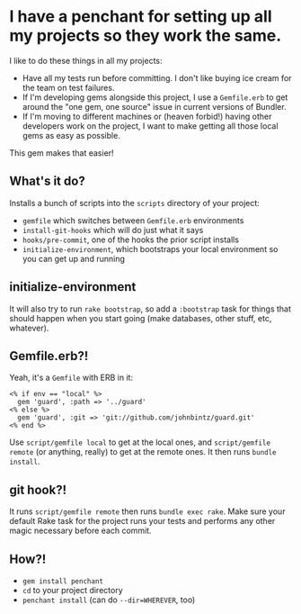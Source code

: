 # I have a penchant for setting up all my projects so they work the same.

I like to do these things in all my projects:

* Have all my tests run before committing. I don't like buying ice cream for the team on test failures.
* If I'm developing gems alongside this project, I use a `Gemfile.erb` to get around the "one gem, one source" issue in
  current versions of Bundler.
* If I'm moving to different machines or (heaven forbid!) having other developers work on the project, I want to make
  getting all those local gems as easy as possible.

This gem makes that easier!

## What's it do?

Installs a bunch of scripts into the `scripts` directory of your project:

* `gemfile` which switches between `Gemfile.erb` environments
* `install-git-hooks` which will do just what it says
* `hooks/pre-commit`, one of the hooks the prior script installs
* `initialize-environment`, which bootstraps your local environment so you can get up and running

## initialize-environment

It will also try to run `rake bootstrap`, so add a `:bootstrap` task for things that should happen when you start going
(make databases, other stuff, etc, whatever).

## Gemfile.erb?!

Yeah, it's a `Gemfile` with ERB in it:

``` erb
<% if env == "local" %>
  gem 'guard', :path => '../guard'
<% else %>
  gem 'guard', :git => 'git://github.com/johnbintz/guard.git'
<% end %>
```

Use `script/gemfile local` to get at the local ones, and `script/gemfile remote` (or anything, really) to get at the remote ones.
It then runs `bundle install`.

## git hook?!

It runs `script/gemfile remote` then runs `bundle exec rake`. Make sure your default Rake task for the project runs your
tests and performs any other magic necessary before each commit.

## How?!

* `gem install penchant`
* `cd` to your project directory
* `penchant install` (can do `--dir=WHEREVER`, too)

